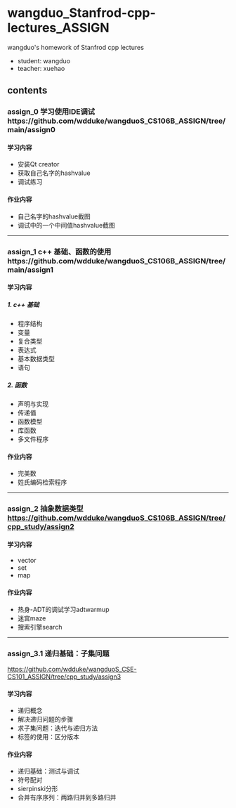 # wangduo_Stanfrod-cpp-lectures_ASSIGN
wangduo's homework of Stanfrod cpp lectures
  * student: wangduo
  * teacher: xuehao
## contents
### assign_0 学习使用IDE调试https://github.com/wdduke/wangduoS_CS106B_ASSIGN/tree/main/assign0
#### 学习内容
  * 安装Qt creator
  * 获取自己名字的hashvalue
  * 调试练习
#### 作业内容
  * 自己名字的hashvalue截图
  * 调试中的一个中间值hashvalue截图
---
### assign_1 c++ 基础、函数的使用https://github.com/wdduke/wangduoS_CS106B_ASSIGN/tree/main/assign1
#### 学习内容
##### 1. c++ 基础  
  * 程序结构
  * 变量
  * 复合类型
  * 表达式
  * 基本数据类型
  * 语句
##### 2. 函数
  * 声明与实现
  * 传递值
  * 函数模型
  * 库函数
  * 多文件程序
  
#### 作业内容
  * 完美数
  * 姓氏编码检索程序
---
### assign_2 抽象数据类型 https://github.com/wdduke/wangduoS_CS106B_ASSIGN/tree/cpp_study/assign2
#### 学习内容
  * vector
  * set
  * map
#### 作业内容
  * 热身-ADT的调试学习adtwarmup
  * 迷宫maze
  * 搜索引擎search
---
### assign_3.1 递归基础：子集问题 
https://github.com/wdduke/wangduoS_CSE-CS101_ASSIGN/tree/cpp_study/assign3
#### 学习内容
  * 递归概念
  * 解决递归问题的步骤
  * 求子集问题：迭代与递归方法
  * 标签的使用：区分版本

#### 作业内容
  * 递归基础：测试与调试
  * 符号配对
  * sierpinski分形
  * 合并有序序列：两路归并到多路归并
